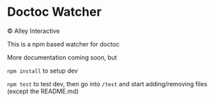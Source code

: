 # Doctoc Watcher

© Alley Interactive

This is a npm based watcher for doctoc

More documentation coming soon, but

`npm install` to setup dev

`npm test` to test dev, then go into `/test` and start adding/removing files (except the README.md)